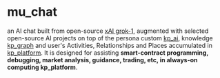 # mu_chat

an AI chat built from open-source <a href="https://github.com/xai-org/grok-1" target="_blank">xAI grok-1</a>, augmented with selected open-source AI projects on top of the persona custom <a href="https://github.com/khaiphong/kp_platform/tree/main/kp_ai" target="_blank">kp_ai</a>, knowledge <a href="https://github.com/khaiphong/kp_platform/tree/main/kp_graph" target="_blank">kp_graph</a> and user's Activities, Relationships and Places accumulated in <a href="https://github.com/khaiphong/kp_platform/" target="_blank">kp_platform</a>. It is designed for assisting <b>smart-contract programming, debugging, market analysis, guidance, trading, etc, in always-on computing kp_platform</b>.

